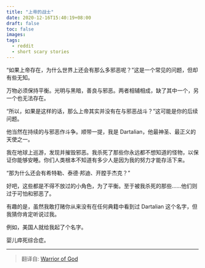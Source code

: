 ```yaml
---
title: "上帝的战士"
date: 2020-12-16T15:40:19+08:00
draft: false
toc: false
images:
tags: 
  - reddit
  - short scary stories
---
```


“如果上帝存在，为什么世界上还会有那么多邪恶呢？”这是一个常见的问题，但却有些无知。

万物必须保持平衡。光明与黑暗，善良与邪恶。两者相辅相成，缺了其中一个，另一个也无法存在。

“所以，如果是这样的话，那么上帝其实并没有在与邪恶战斗？”这可能是你的后续问题。

他当然在持续的与邪恶作斗争。顺带一提，我是 Dartalian，他最神圣、最正义的天使之一。

我在地球上巡游，发现并摧毁邪恶。我杀死了那些你永远都不想知道的怪物，以保证你能够安睡。你们人类根本不知道有多少人是因为我的努力才能存活下来。

“那为什么还会有希特勒、泰德·邦迪、开膛手杰克？”

好吧，这些都是不得不放过的小角色，为了平衡。至于被我杀死的那些……他们则过于可怕和邪恶了。

有趣的是，虽然我敢打赌你从来没有在任何典籍中看到过 Dartalian 这个名字，但我猜你肯定听说过我。

例如，美国人就给我起了个名字。

婴儿瘁死综合症。

------

> 翻译自: [Warrior of God](https://www.reddit.com/r/shortscarystories/comments/2jaz40/warrior_of_god/)

